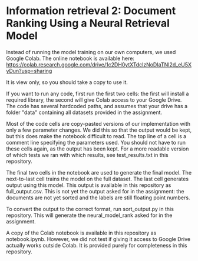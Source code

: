 # Information retrieval 2: Document Ranking Using a Neural Retrieval Model

Instead of running the model training on our own computers, we used Google Colab. The online notebook is available here: 
https://colab.research.google.com/drive/1c2DH0ytXTdclzNoDIaTNI2d_eU5XyDun?usp=sharing

It is view only, so you should take a copy to use it. 

If you want to run any code, first run the first two cells: the first will install a 
required library, the second will give Colab access to your Google Drive. The code has several hardcoded paths, and 
assumes that your drive has a folder "data" containing all datasets provided in the assignment. 

Most of the code cells are copy-pasted versions of our implementation with only a few parameter changes. We did this so 
that the output would be kept, but this does make the notebook difficult to read. The top line of a cell is a comment line specifying the parameters used. You should not 
have to run these cells again, as the output has been kept. For a more readable version of which tests we ran with 
which results, see test_results.txt in this repository.

The final two cells in the notebook are used to generate the final model. The next-to-last cell trains the model on the 
full dataset. The last cell generates output using this model. This output is available in this repository as 
full_output.csv. This is not yet the output asked for in the assignment: the documents are not yet sorted and the labels
are still floating point numbers.

To convert the output to the correct format, run sort_output.py in this repository. This will generate the 
neural_model_rank asked for in the assignment.

A copy of the Colab notebook is available in this repository as notebook.ipynb. However, we did not test if giving it 
access to Google Drive actually works outside Colab. It is provided purely for completeness in this repository.